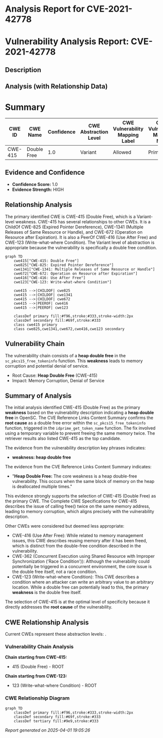 # Analysis Report for CVE-2021-42778

# Vulnerability Analysis Report: CVE-2021-42778

## Description



## Analysis (with Relationship Data)

# Summary
| CWE ID | CWE Name | Confidence | CWE Abstraction Level | CWE Vulnerability Mapping Label | CWE-Vulnerability Mapping Notes |
|---|---|---|---|---|---|
| CWE-415 | Double Free | 1.0 | Variant | Allowed | Primary CWE |

## Evidence and Confidence

*   **Confidence Score:** 1.0
*   **Evidence Strength:** HIGH

## Relationship Analysis
The primary identified CWE is CWE-415 (Double Free), which is a Variant-level weakness. CWE-415 has several relationships to other CWEs. It is a ChildOf CWE-825 (Expired Pointer Dereference), CWE-1341 (Multiple Releases of Same Resource or Handle), and CWE-672 (Operation on Resource after Expiration). It is also a PeerOf CWE-416 (Use After Free) and CWE-123 (Write-what-where Condition). The Variant level of abstraction is appropriate because the vulnerability is specifically a double free condition.

```mermaid
graph TD
    cwe415["CWE-415: Double Free"]
    cwe825["CWE-825: Expired Pointer Dereference"]
    cwe1341["CWE-1341: Multiple Releases of Same Resource or Handle"]
    cwe672["CWE-672: Operation on Resource after Expiration"]
    cwe416["CWE-416: Use After Free"]
    cwe123["CWE-123: Write-what-where Condition"]

    cwe415 -->|CHILDOF| cwe825
    cwe415 -->|CHILDOF| cwe1341
    cwe415 -->|CHILDOF| cwe672
    cwe415 -->|PEEROF| cwe416
    cwe415 -->|PEEROF| cwe123

    classDef primary fill:#f96,stroke:#333,stroke-width:2px
    classDef secondary fill:#69f,stroke:#333
    class cwe415 primary
    class cwe825,cwe1341,cwe672,cwe416,cwe123 secondary
```

## Vulnerability Chain
The vulnerability chain consists of a **heap double free** in the `sc_pkcs15_free_tokeninfo` function. This **weakness** leads to memory corruption and potential denial of service.
  - Root Cause: **Heap Double Free** (CWE-415)
  - Impact: Memory Corruption, Denial of Service

## Summary of Analysis
The initial analysis identified CWE-415 (Double Free) as the primary **weakness** based on the vulnerability description indicating a **heap double free** in OpenSC. The CVE Reference Links Content Summary confirms the **root cause** as a double free error within the `sc_pkcs15_free_tokeninfo` function, triggered in the `idprime_get_token_name` function. The fix involved using a temporary variable to prevent freeing the same memory twice. The retriever results also listed CWE-415 as the top candidate.

The evidence from the vulnerability description key phrases indicates:
- **weakness:** **heap double free**

The evidence from the CVE Reference Links Content Summary indicates:
- "**Heap Double Free:** The core weakness is a heap double-free vulnerability. This occurs when the same block of memory on the heap is deallocated multiple times."

This evidence strongly supports the selection of CWE-415 (Double Free) as the primary CWE. The Complete CWE Specifications for CWE-415 describes the issue of calling free() twice on the same memory address, leading to memory corruption, which aligns precisely with the vulnerability description.

Other CWEs were considered but deemed less appropriate:

*   CWE-416 (Use After Free): While related to memory management issues, this CWE describes reusing memory after it has been freed, which is distinct from the double-free condition described in the vulnerability.
*   CWE-362 (Concurrent Execution using Shared Resource with Improper Synchronization ('Race Condition')): Although the vulnerability could potentially be triggered in a concurrent environment, the core issue is the double free itself, not a race condition.
*   CWE-123 (Write-what-where Condition): This CWE describes a condition where an attacker can write an arbitrary value to an arbitrary location. While a double free can potentially lead to this, the primary **weakness** is the double free itself.

The selection of CWE-415 is at the optimal level of specificity because it directly addresses the **root cause** of the vulnerability.


## CWE Relationship Analysis

Current CWEs represent these abstraction levels: .


### Vulnerability Chain Analysis

**Chain starting from CWE-415:**
- 415 (Double Free) - ROOT


**Chain starting from CWE-123:**
- 123 (Write-what-where Condition) - ROOT



### CWE Relationship Diagram

```mermaid
graph TD
    classDef primary fill:#f96,stroke:#333,stroke-width:2px
    classDef secondary fill:#69f,stroke:#333
    classDef tertiary fill:#9e9,stroke:#333
```



*Report generated on 2025-04-01 19:05:26*
